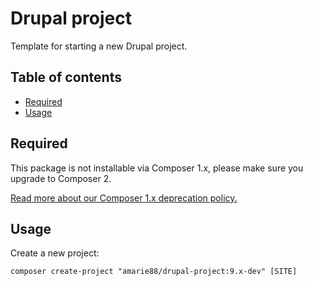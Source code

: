 # Drupal project

Template for starting a new Drupal project.

## Table of contents

- [Required](#required)
- [Usage](#usage)

## Required

This package is not installable via Composer 1.x, please make sure you upgrade to Composer 2.

[Read more about our Composer 1.x deprecation policy.](https://blog.packagist.com/deprecating-composer-1-support/)

## Usage

Create a new project:
```
composer create-project "amarie88/drupal-project:9.x-dev" [SITE]
```
